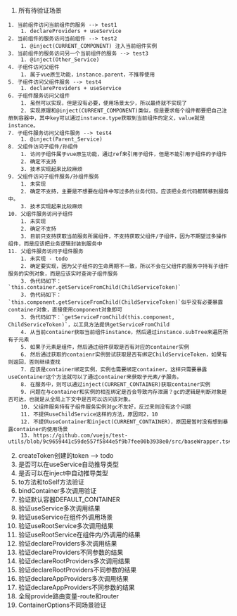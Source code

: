 
1. 所有待验证场景
```
1. 当前组件访问当前组件的服务 --> test1
    1. declareProviders + useService
2. 当前组件的服务访问当前组件 --> test2
    1. @inject(CURRENT_COMPONENT) 注入当前组件实例
3. 当前组件的服务访问另一个当前组件的服务 --> test3
    1. @inject(Other_Service)
4. 子组件访问父组件
    1. 属于vue原生功能，instance.parent，不推荐使用
5. 子组件访问父组件服务 --> test4
    1. declareProviders + useService
6. 子组件服务访问父组件
    1. 虽然可以实现，但是没有必要，使用场景太少，所以最终就不实现了
    2. 实现原理和@inject(CURRENT_COMPONENT)类似，但是要求每个组件都要把自己注册到容器中，其中key可以通过instance.type获取到当前组件的定义，value就是instance。
7. 子组件服务访问父组件服务 --> test4
    1. @inject(Parent_Service)
8. 父组件访问子组件/孙组件
    1. 访问子组件属于vue原生功能，通过ref来引用子组件，但是不能引用子组件的子组件
    2. 确定不支持
    3. 技术实现起来比较麻烦
9. 父组件访问子组件服务/孙组件服务
    1. 未实现
    2. 确定不支持，主要是不想要在组件中写过多的业务代码，应该把业务代码都转移到服务中。
    3. 技术实现起来比较麻烦
10. 父组件服务访问子组件
    1. 未实现
    2. 确定不支持
    3. 目前只支持获取当前服务所属组件，不支持获取父组件/子组件，因为不期望过多操作组件，而是应该把业务逻辑封装到服务中
11. 父组件服务访问子组件服务
    1. 未实现 - todo
    2. 确定要实现，因为父子组件的生命周期不一致，所以不会在父组件的服务中持有子组件服务的实例对象，而是应该实时查询子组件服务
    3. 伪代码如下：`this.container.getServiceFromChild(ChildServiceToken)`
    3. 伪代码如下：`this.component.getServiceFromChild(ChildServiceToken)`似乎没有必要暴露container对象，直接使用component对象即可
    3. 伪代码如下：`getServiceFromChild(this.component, ChildServiceToken)`，以工具方法提供getServiceFromChild
    4. 从当前container获取当前组件instance，然后通过instance.subTree来遍历所有子元素
    5. 如果子元素是组件，然后通过组件获取是否有对应的container实例
    6. 然后通过获取的contaienr实例尝试获取是否有绑定ChildServiceToken，如果有则返回，否则继续查找
    7. 应该是container绑定实例，实例也需要绑定container。这样只需要暴露useContainer这个方法就可以了通过container来获取子元素/子服务。
    8. 在服务中，则可以通过inject(CURRENT_CONTAINER)获取container实例
    9. 问题在与container和实例的相互绑定是否会导致内存泄漏？gc的逻辑是判断对象是否可达，也就是从全局上下文中是否可以访问该对象。
    10. 父组件服务持有子组件服务实例对gc不友好，反过来则没有这个问题
    11. 不提供useChildService这样的方法，原因同2，10
    12. 不提供useContainer和inject(CURRENT_CONTAINER)，原因是暂时没有想到暴露container的使用场景
    13. https://github.com/vuejs/test-utils/blob/9c9659441c59de557f5844e5f9b7fee00b3938e0/src/baseWrapper.ts#L154
```
2. createToken创建的token --> todo
  1. 是否可以在useService自动推导类型
  1. 是否可以在inject中自动推导类型
4. to方法和toSelf方法验证
5. bindContainer多次调用验证
6. 验证默认容器DEFAULT_CONTAINER
7. 验证useService多次调用结果
8. 验证useService在组件外调用场景
9. 验证useRootService多次调用结果
10. 验证useRootService在组件内/外调用的结果
11. 验证declareProviders多次调用结果
12. 验证declareProviders不同参数的结果
13. 验证declareRootProviders多次调用结果
14. 验证declareRootProviders不同参数的结果
15. 验证declareAppProviders多次调用结果
16. 验证declareAppProviders不同参数的结果
17. 全局provide路由变量-route和router
3. ContainerOptions不同场景验证

